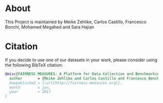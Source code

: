 # About

This Project is maintained by Meike Zehlike, Carlos Castillo, Francesco Bonchi, Mohamed Megahed and Sara Hajian 

# Citation
If you decide to use one of our datasets in your work, please consider using the following BibTeX citation:

```bibtex
@misc{FAIRNESS MEASURES: A Platform for Data Collection and Benchmarking in discrimination-aware ML
  author       = {Meike Zehlike and Carlos Castillo and Francesco Bonchi and Sara Hajian and Mohamed Megahed},
  howpublished = {\url{http://fairness-measures.org}},
  month        = jun,
  year         = 2017
}
```